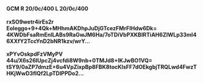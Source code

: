 #### GCM R 20/0c/400 L 20/0c/400
**rxSO9wetr4irEs2r**<br/>**Eoleggo+9+4Qk+MHhmAKDhpJuDjGTcezFMrFIHdw6Dk=**<br/>**4KWDbFsaRmEnlLABs9RaGwJM6Ha/7oTDiVbPXKBIRTiAH6ZlWLp33mI46XXfY2TccYnD2bNR1kzv/wrY...**<br/><br/>
**xPYvOskpdFzVMyPV**<br/>**44u/X6s26lUpcZj4vcfdi8W9nb+0TMJd8+IKJwBO1VQ=**<br/>**tSY9/0aZP7dmzE+6u4VpZixpBp8FBK8tocKIsFF7dOEkgbjTRQLwd4FwzTHKjWwD3flQf2LpTDIPPDo2...**